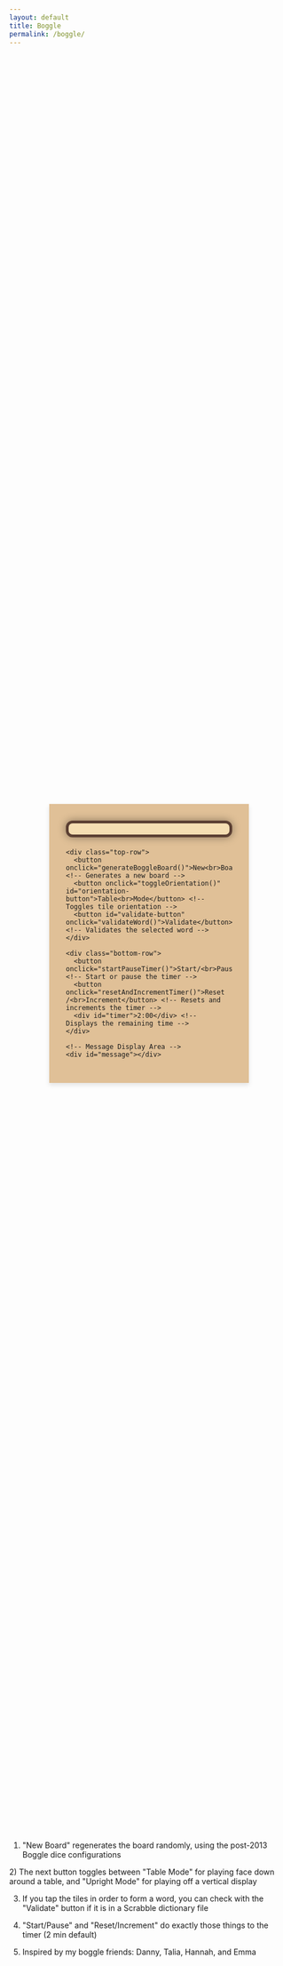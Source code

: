 ```yaml
---
layout: default
title: Boggle
permalink: /boggle/
---
```


<!-- Include Google Fonts -->
<link href="https://fonts.googleapis.com/css2?family=Caudex&display=swap" rel="stylesheet">

<!-- Boggle Game Container -->
<div class="boggle-container">
  <div id="container">
    <div id="boggle-board"></div> <!-- Placeholder for the 4x4 Boggle board -->

    <div class="top-row">
      <button onclick="generateBoggleBoard()">New<br>Board</button> <!-- Generates a new board -->
      <button onclick="toggleOrientation()" id="orientation-button">Table<br>Mode</button> <!-- Toggles tile orientation -->
      <button id="validate-button" onclick="validateWord()">Validate</button> <!-- Validates the selected word -->
    </div>

    <div class="bottom-row">
      <button onclick="startPauseTimer()">Start/<br>Pause</button> <!-- Start or pause the timer -->
      <button onclick="resetAndIncrementTimer()">Reset /<br>Increment</button> <!-- Resets and increments the timer -->
      <div id="timer">2:00</div> <!-- Displays the remaining time -->
    </div>
    
    <!-- Message Display Area -->
    <div id="message"></div>
  </div>
</div>

<!-- Inline CSS for Boggle Widget -->
<style>
  /* Boggle game specific styles */
  .boggle-container {
    display: flex;
    justify-content: center;
    align-items: center;
    min-height: 80vh;
    /* Removed background-color to keep the website's normal background */
    padding: 20px;
    box-sizing: border-box;
  }

  #container {
    padding: 30px;
    width: 300px;
    background-color: #e0c097;
    border-radius: 0px;
    box-shadow: 0 4px 8px rgba(0, 0, 0, 0.1);
  }

  #boggle-board {
    display: grid;
    grid-template-columns: repeat(4, 1fr);
    gap: 8px;
    padding: 10px;
    border: 5px solid #5c4033;
    border-radius: 12px;
    background-color: #f5deb3;
    margin-bottom: 20px;
    box-shadow: 0 0 15px rgba(0, 0, 0, 0.4);
  }

  .boggle-tile {
    width: 55px;
    height: 55px;
    display: flex;
    align-items: center;
    justify-content: center;
    border: 2px solid #5c4033;
    border-radius: 8px;
    background-color: #d2a679;
    cursor: pointer;
    font-family: 'Caudex', serif;
    font-size: 32px;
    color: #3b2f2f;
    box-shadow: 0 0 5px rgba(0, 0, 0, 0.4);
    transition: transform 0.3s;
  }

  .boggle-tile.clicked {
    background-color: #b58969;
  }

  .top-row, .bottom-row {
    display: flex;
    justify-content: space-between;
    gap: 20px;
    margin-bottom: 10px;
  }

  button {
    width: 90px;
    height: 55px;
    font-family: 'Caudex', serif;
    font-size: 16px;
    background-color: #4b2e1a;
    color: #fff;
    border: none;
    border-radius: 8px;
    cursor: pointer;
    transition: background-color 0.3s ease;
  }

  button:hover {
    background-color: #5c4033;
  }

  #timer {
    text-align: right;
    font-size: 32px;
    font-family: 'Caudex', serif;
    margin-left: 15px;
    margin-right: 15px;
    flex-grow: 1;
    /* Changed timer text color to black */
    color: #000;
  }
</style>

<!-- JavaScript for the Boggle Game -->
<script>
  const dice = [
    "AAEEGN", "ABBJOO", "ACHOPS", "AFFKPS", "AOOTTW",
    "CIMOTU", "DEILRX", "DELRVY", "DISTTY", "EEGHNW",
    "EEINSU", "EHRTVW", "EIOSST", "ELRTTY", "HIMNUQ", "HLNNRZ"
  ];

  let selectedWord = ""; // Tracks the selected word
  let randomOrientation = true;
  let countdown;
  let timerRunning = false;
  let remainingTime = 120;
  let timerValue = 2;
  const wordSet = new Set(); // Stores valid words

  async function fetchWordList() {
    try {
      const response = await fetch('https://www.benshindel.com/assets/textfiles/wordlist1.txt')
      const text = await response.text();
      text.split('\n').forEach(word => {
        const cleanWord = word.replace(/"/g, '').trim().toLowerCase();
        wordSet.add(cleanWord); // Add word to the set
      });
      console.log("Word list loaded successfully");
    } catch (error) {
      console.error("Failed to load word list:", error);
    }
  }

  function shuffle(array) {
    for (let i = array.length - 1; i > 0; i--) {
      const j = Math.floor(Math.random() * (i + 1));
      [array[i], array[j]] = [array[j], array[i]];
    }
    return array;
  }

  function generateBoggleBoard() {
    const shuffledDice = shuffle([...dice]);
    const board = shuffledDice.map(die => {
      let randomLetter = die[Math.floor(Math.random() * die.length)];
      if (randomLetter === 'Q') randomLetter = 'Qu';

      const underline = (randomLetter === 'M' || randomLetter === 'W' || randomLetter === 'N' || randomLetter === 'Z') ? 'underline' : 'none';
      return `<div class="boggle-tile" style="text-decoration: ${underline};" onclick="selectTile(this, '${randomLetter}')">
                ${randomLetter}
              </div>`;
    }).join('');
    document.getElementById('boggle-board').innerHTML = board;
    applyOrientation();
    document.getElementById('message').innerHTML = ""; // Clear any previous messages
  }

  function applyOrientation() {
    document.querySelectorAll('.boggle-tile').forEach(tile => {
      const rotation = randomOrientation ? [0, 90, 180, 270][Math.floor(Math.random() * 4)] : 0;
      tile.style.transform = `rotate(${rotation}deg)`;
    });
  }

  function toggleOrientation() {
    randomOrientation = !randomOrientation;
    document.getElementById('orientation-button').innerHTML = randomOrientation ? 'Table<br>Mode' : 'Upright<br>Mode';
    applyOrientation();
  }

  function startPauseTimer() {
    if (timerRunning) {
      clearInterval(countdown);
    } else {
      countdown = setInterval(() => {
        if (remainingTime > 0) {
          remainingTime--;
          updateTimerDisplay();
        } else {
          clearInterval(countdown);
          flashRedScreen(5);
          timerRunning = false;
        }
      }, 1000);
    }
    timerRunning = !timerRunning;
  }

  function flashRedScreen(times) {
    if (times > 0) {
      const container = document.getElementById('container');
      container.style.backgroundColor = 'red';
      setTimeout(() => {
        container.style.backgroundColor = '#e0c097';
        setTimeout(() => flashRedScreen(times - 1), 200);
      }, 200);
    }
  }

  function resetAndIncrementTimer() {
    timerValue = (remainingTime % 60 === 0) ? timerValue + 1 : Math.ceil(remainingTime / 60);
    if (timerValue > 5) timerValue = 1;

    remainingTime = timerValue * 60;
    updateTimerDisplay();
    timerRunning = false;
    clearInterval(countdown);
  }

  function updateTimerDisplay() {
    const minutes = Math.floor(remainingTime / 60);
    const seconds = remainingTime % 60;
    document.getElementById('timer').innerText = `${minutes}:${seconds.toString().padStart(2, '0')}`;
  }

  function selectTile(tile, letter) {
    if (!tile.classList.contains('clicked')) {
      tile.classList.add('clicked');
      selectedWord += letter;
    }
  }

  function validateWord() {
    const cleanWord = selectedWord.toLowerCase();
    if (wordSet.has(cleanWord)) {
      alert(`"${selectedWord}" is a valid word!`);
    } else {
      alert(`"${selectedWord}" is not a valid word.`);
    }
    resetSelection();
  }

  function resetSelection() {
    selectedWord = "";
    document.querySelectorAll('.boggle-tile').forEach(tile => tile.classList.remove('clicked'));
  }

  // Initialize the game
  fetchWordList();
  generateBoggleBoard();
</script>

1) "New Board" regenerates the board randomly, using the post-2013 Boggle dice configurations

​2) The next button toggles between "Table Mode" for playing face down around a table, and "Upright Mode" for playing off a vertical display

3) If you tap the tiles in order to form a word, you can check with the "Validate" button if it is in a Scrabble dictionary file

4) "Start/Pause" and "Reset/Increment" do exactly those things to the timer (2 min default)

5) Inspired by my boggle friends: Danny, Talia, Hannah, and Emma
